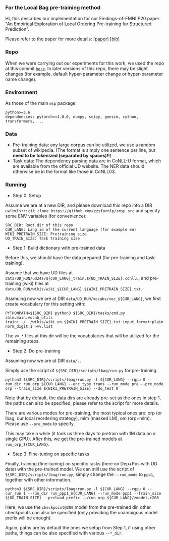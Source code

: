 ### For the Local Bag pre-training method

Hi, this describes our implementation for our Findings-of-EMNLP20 paper: "An Empirical Exploration of Local Ordering Pre-training for Structured Prediction".

Please refer to the paper for more details: [[paper]](https://www.aclweb.org/anthology/2020.findings-emnlp.160/) [[bib]](https://www.aclweb.org/anthology/2020.findings-emnlp.160.bib)

### Repo

When we were carrying out our experiments for this work, we used the repo at this commit [`here`](https://github.com/zzsfornlp/zmsp/commit/c58ccd9c0f51bcdec3488cbdfec3b5d70d7f0728). In later versions of this repo, there may be slight changes (for example, default hyper-parameter change or hyper-parameter name change).

### Environment

As those of the main `msp` package:

	python>=3.6
	dependencies: pytorch>=1.0.0, numpy, scipy, gensim, cython, transformers, ...

### Data

- Pre-training data: any large corpus can be utilized, we use a random subset of wikipedia. (The format is simply one sentence per line, but **need to be tokenized (separated by spaces)!!**)
- Task data: The dependency parsing data are in CoNLL-U format, which are available from the official UD website. The NER data should otherwise be in the format like those in CoNLL03.

### Running

- Step 0: Setup

Assume we are at a new DIR, and please download this repo into a DIR called `src`: `git clone https://github.com/zzsfornlp/zmsp src` and specify some ENV variables (for convenience):

	SRC_DIR: Root dir of this repo
	CUR_LANG: Lang id of the current language (for example en)
	WIKI_PRETRAIN_SIZE: Pretraining size
	UD_TRAIN_SIZE: Task training size

- Step 1: Build dictionary with pre-trained data

Before this, we should have the data prepared (for pre-training and task-training).

Assume that we have UD files at `data/UD_RUN/ud24s/${CUR_LANG}_train.${UD_TRAIN_SIZE}.conllu`, and pre-training (wiki) files at `data/UD_RUN/wikis/wiki_${CUR_LANG}.${WIKI_PRETRAIN_SIZE}.txt`. 

Assmuing now we are at DIR `data/UD_RUN/vocabs/voc_${CUR_LANG}`, we first create vocabulary for this setting with:

	PYTHONPATH=${SRC_DIR} python3 ${SRC_DIR}/tasks/cmd.py zmlm.main.vocab_utils train:../../wikis/wiki_en.${WIKI_PRETRAIN_SIZE}.txt input_format:plain norm_digit:1 >vv.list

The `vv_*` files at this dir will be the vocabularies that will be utilized for the remaining steps.

- Step 2: Do pre-training

Assuming now we are at DIR `data/..`

Simply use the script of `${SRC_DIR}/scripts/lbag/run.py` for pre-training.

	python3 ${SRC_DIR}/scripts/lbag/run.py -l ${CUR_LANG} --rgpu 0 --run_dir run_orp_${CUR_LANG} --enc_type trans --run_mode pre --pre_mode orp --train_size ${WIKI_PRETRAIN_SIZE} --do_test 0

Note that by default, the data dirs are already pre-set as the ones in step 1, the paths can also be specified, please refer to the script for more details.

There are various modes for pre-training, the most typical ones are: orp (or lbag, our local reordering strategy), mlm (masked LM), om (orp+mlm). Please use `--pre_mode` to specify.

This may take a while (it took us three days to pretrain with 1M data on a single GPU). After this, we get the pre-trained models at `run_orp_${CUR_LANG}`.

- Step 3: Fine-tuning on specific tasks

Finally, training (fine-tuning) on specific tasks (here on Dep+Pos with UD data) with the pre-trained model. We can still use the script of `${SRC_DIR}/scripts/lbag/run.py`, simply change the `--run_mode` to `ppp1`, together with other information.

	python3 ${SRC_DIR}/scripts/lbag/run.py -l ${CUR_LANG} --rgpu 0 --cur_run 1 --run_dir run_ppp1_${CUR_LANG} --run_mode ppp1 --train_size ${UD_TRAIN_SIZE} --preload_prefix ../run_orp_${CUR_LANG}/zmodel.c200

Here, we use the `checkpoint@200` model from the pre-trained dir, other checkpoints can also be specified (only providing the unambigous model prefix will be enough).

Again, paths are by default the ones we setup from Step 1, if using other paths, things can be also specified with various `--*_dir`.
